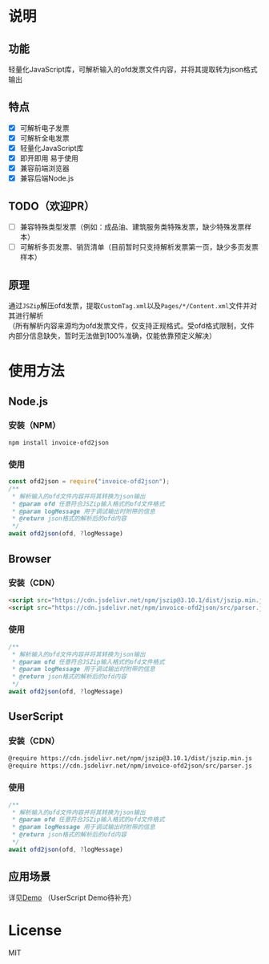 # 说明
## 功能
轻量化JavaScript库，可解析输入的ofd发票文件内容，并将其提取转为json格式输出
## 特点
- [x] 可解析电子发票
- [x] 可解析全电发票
- [x] 轻量化JavaScript库
- [x] 即开即用 易于使用
- [x] 兼容前端浏览器
- [x] 兼容后端Node.js
## TODO（欢迎PR）
- [ ] 兼容特殊类型发票（例如：成品油、建筑服务类特殊发票，缺少特殊发票样本）
- [ ] 可解析多页发票、销货清单（目前暂时只支持解析发票第一页，缺少多页发票样本）
## 原理
通过`JSZip`解压ofd发票，提取`CustomTag.xml`以及`Pages/*/Content.xml`文件并对其进行解析  
（所有解析内容来源均为ofd发票文件，仅支持正规格式。受ofd格式限制，文件内部分信息缺失，暂时无法做到100%准确，仅能依靠预定义解决）

# 使用方法
## Node.js
### 安装（NPM）
```
npm install invoice-ofd2json
```
### 使用
```js
const ofd2json = require("invoice-ofd2json");
/**
 * 解析输入的ofd文件内容并将其转换为json输出
 * @param ofd 任意符合JSZip输入格式的ofd文件格式
 * @param logMessage 用于调试输出时附带的信息
 * @return json格式的解析后的ofd内容
 */
await ofd2json(ofd, ?logMessage)
```

## Browser
### 安装（CDN）
```html
<script src="https://cdn.jsdelivr.net/npm/jszip@3.10.1/dist/jszip.min.js" crossorigin="anonymous"></script>
<script src="https://cdn.jsdelivr.net/npm/invoice-ofd2json/src/parser.js" crossorigin="anonymous"></script>
```
### 使用
```js
/**
 * 解析输入的ofd文件内容并将其转换为json输出
 * @param ofd 任意符合JSZip输入格式的ofd文件格式
 * @param logMessage 用于调试输出时附带的信息
 * @return json格式的解析后的ofd内容
 */
await ofd2json(ofd, ?logMessage)
```

## UserScript
### 安装（CDN）
```html
@require https://cdn.jsdelivr.net/npm/jszip@3.10.1/dist/jszip.min.js
@require https://cdn.jsdelivr.net/npm/invoice-ofd2json/src/parser.js
```
### 使用
```js
/**
 * 解析输入的ofd文件内容并将其转换为json输出
 * @param ofd 任意符合JSZip输入格式的ofd文件格式
 * @param logMessage 用于调试输出时附带的信息
 * @return json格式的解析后的ofd内容
 */
await ofd2json(ofd, ?logMessage)
```
## 应用场景
详见[Demo](demo)
（UserScript Demo待补充）
# License
MIT
